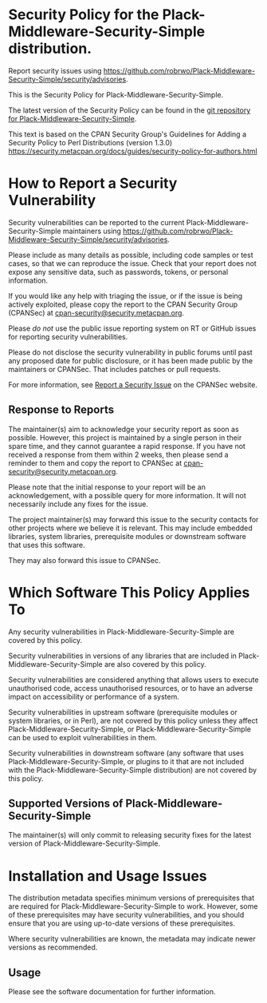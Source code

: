 # Security Policy for the Plack-Middleware-Security-Simple distribution.

Report security issues using https://github.com/robrwo/Plack-Middleware-Security-Simple/security/advisories.

This is the Security Policy for Plack-Middleware-Security-Simple.

The latest version of the Security Policy can be found in the
[git repository for Plack-Middleware-Security-Simple](https://github.com/robrwo/Plack-Middleware-Security-Simple/).

This text is based on the CPAN Security Group's Guidelines for Adding
a Security Policy to Perl Distributions (version 1.3.0)
https://security.metacpan.org/docs/guides/security-policy-for-authors.html

# How to Report a Security Vulnerability

Security vulnerabilities can be reported to the current Plack-Middleware-Security-Simple
maintainers using https://github.com/robrwo/Plack-Middleware-Security-Simple/security/advisories.

Please include as many details as possible, including code samples
or test cases, so that we can reproduce the issue.  Check that your
report does not expose any sensitive data, such as passwords,
tokens, or personal information.

If you would like any help with triaging the issue, or if the issue
is being actively exploited, please copy the report to the CPAN
Security Group (CPANSec) at <cpan-security@security.metacpan.org>.

Please *do not* use the public issue reporting system on RT or
GitHub issues for reporting security vulnerabilities.

Please do not disclose the security vulnerability in public forums
until past any proposed date for public disclosure, or it has been
made public by the maintainers or CPANSec.  That includes patches or
pull requests.

For more information, see
[Report a Security Issue](https://security.metacpan.org/docs/report.html)
on the CPANSec website.

## Response to Reports

The maintainer(s) aim to acknowledge your security report as soon as
possible.  However, this project is maintained by a single person in
their spare time, and they cannot guarantee a rapid response.  If you
have not received a response from them within 2 weeks, then
please send a reminder to them and copy the report to CPANSec at
<cpan-security@security.metacpan.org>.

Please note that the initial response to your report will be an
acknowledgement, with a possible query for more information.  It
will not necessarily include any fixes for the issue.

The project maintainer(s) may forward this issue to the security
contacts for other projects where we believe it is relevant.  This
may include embedded libraries, system libraries, prerequisite
modules or downstream software that uses this software.

They may also forward this issue to CPANSec.

# Which Software This Policy Applies To

Any security vulnerabilities in Plack-Middleware-Security-Simple are covered by this policy.

Security vulnerabilities in versions of any libraries that are
included in Plack-Middleware-Security-Simple are also covered by this policy.

Security vulnerabilities are considered anything that allows users
to execute unauthorised code, access unauthorised resources, or to
have an adverse impact on accessibility or performance of a system.

Security vulnerabilities in upstream software (prerequisite modules
or system libraries, or in Perl), are not covered by this policy
unless they affect Plack-Middleware-Security-Simple, or Plack-Middleware-Security-Simple can
be used to exploit vulnerabilities in them.

Security vulnerabilities in downstream software (any software that
uses Plack-Middleware-Security-Simple, or plugins to it that are not included with the
Plack-Middleware-Security-Simple distribution) are not covered by this policy.

## Supported Versions of Plack-Middleware-Security-Simple

The maintainer(s) will only commit to releasing security fixes for
the latest version of Plack-Middleware-Security-Simple.

# Installation and Usage Issues

The distribution metadata specifies minimum versions of
prerequisites that are required for Plack-Middleware-Security-Simple to work.  However, some
of these prerequisites may have security vulnerabilities, and you
should ensure that you are using up-to-date versions of these
prerequisites.

Where security vulnerabilities are known, the metadata may indicate
newer versions as recommended.

## Usage

Please see the software documentation for further information.
